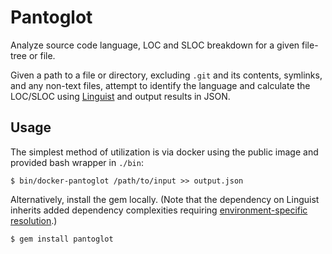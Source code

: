 # Pantoglot

Analyze source code language, LOC and SLOC breakdown for a given file-tree or file.

Given a path to a file or directory, excluding `.git` and its contents, symlinks, and any non-text files, attempt to identify the language and calculate the LOC/SLOC using [Linguist](//github.com/github/linguist) and output results in JSON.

## Usage

The simplest method of utilization is via docker using the public image and provided bash wrapper in `./bin`:

```
$ bin/docker-pantoglot /path/to/input >> output.json
```

Alternatively, install the gem locally. (Note that the dependency on Linguist inherits added dependency complexities requiring [environment-specific resolution](https://github.com/github/linguist#dependencies).)

```
$ gem install pantoglot
```
